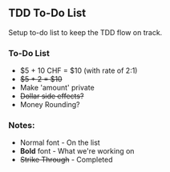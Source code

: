 ## TDD To-Do List
Setup to-do list to keep the TDD flow on track.

### To-Do List
- $5 + 10 CHF = $10 (with rate of 2:1)
- ~~$5 * 2 = $10~~
- Make 'amount' private
- ~~Dollar side effects?~~
- Money Rounding?

### Notes:
- Normal font - On the list
- **Bold** font - What we're working on
- ~~Strike Through~~ - Completed 